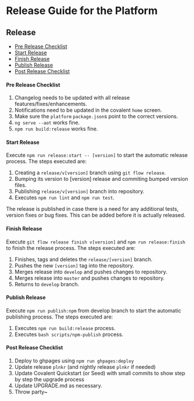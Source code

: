 # Release Guide for the Platform

## Release

* [Pre Release Checklist](#pre-release-checklist)
* [Start Release](#start-release)
* [Finish Release](#finish-release) 
* [Publish Release](#publish-release)
* [Post Release Checklist](#post-release-checklist)

#### Pre Release Checklist

1. Changelog needs to be updated with all release features/fixes/enhancements.
2. Notifications need to be updated in the covalent `home` screen.
3. Make sure the `platform` `package.json`s point to the correct versions.
4. `ng serve --aot` works fine.
5. `npm run build:release` works fine.

#### Start Release

Execute `npm run release:start -- [version]` to start the automatic release process. The steps executed are:
  1. Creating a `release/v[version]` branch using `git flow release`.
  2. Bumping its version to [version] release and commiting bumped version files.
  3. Publishing `release/v[version]` branch into repository. 
  4. Executes `npm run lint` and `npm run test`.

The release is published in case there is a need for any additional tests, version fixes or bug fixes. This can be added before it is actually released.

#### Finish Release

Execute `git flow release finish v[version]` and `npm run release:finish` to finish the release process. The steps executed are:
  1. Finishes, tags and deletes the `release/[version]` branch.
  2. Pushes the new `[version]` tag into the repository.
  3. Merges release into `develop` and pushes changes to repository.
  4. Merges release into `master` and pushes changes to repository.
  5. Returns to `develop` branch.

#### Publish Release

Execute `npm run publish:npm` from develop branch to start the automatic publishing process. The steps executed are:
  1. Executes `npm run build:release` process.
  2. Executes `bash scripts/npm-publish` process.

#### Post Release Checklist

1. Deploy to ghpages using `npm run ghpages:deploy`
2. Update release `plnkr` (and nightly release `plnkr` if needed)
3. Update Covalent Quickstart (or Seed) with small commits to show step by step the upgrade process
4. Update UPGRADE.md as necessary.
5. Throw party~